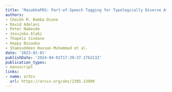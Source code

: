 ```yaml
---
title: 'MasakhaPOS: Part-of-Speech Tagging for Typologically Diverse African Languages'
authors:
- Cheikh M. Bamba Dione
- David Adelani
- Peter Nabende
- Jesujoba Alabi
- Thapelo Sindane
- Happy Buzaaba
- Shamsuddeen Hassan Muhammad et al.
date: '2023-01-01'
publishDate: '2024-04-01T17:39:37.176213Z'
publication_types:
- manuscript
links:
- name: arXiv
  url: https://arxiv.org/abs/2305.13989
---
```


